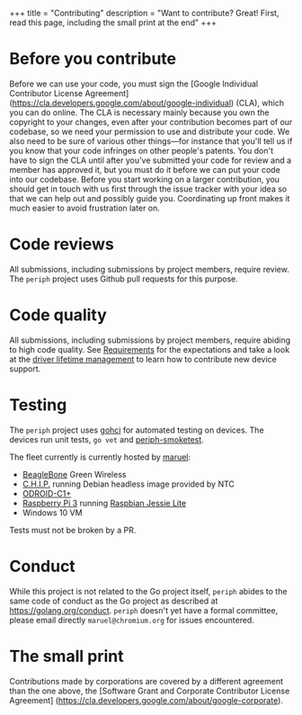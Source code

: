 +++
title = "Contributing"
description = "Want to contribute? Great! First, read this page, including the small print at the end"
+++


# Before you contribute

Before we can use your code, you must sign the [Google Individual Contributor
License Agreement] (https://cla.developers.google.com/about/google-individual)
(CLA), which you can do online. The CLA is necessary mainly because you own the
copyright to your changes, even after your contribution becomes part of our
codebase, so we need your permission to use and distribute your code. We also
need to be sure of various other things—for instance that you'll tell us if you
know that your code infringes on other people's patents. You don't have to sign
the CLA until after you've submitted your code for review and a member has
approved it, but you must do it before we can put your code into our codebase.
Before you start working on a larger contribution, you should get in touch with
us first through the issue tracker with your idea so that we can help out and
possibly guide you. Coordinating up front makes it much easier to avoid
frustration later on.


# Code reviews

All submissions, including submissions by project members, require review. The
`periph` project uses Github pull requests for this purpose.


# Code quality

All submissions, including submissions by project members, require abiding to
high code quality. See [Requirements](../#requirements) for the
expectations and take a look at the [driver lifetime
management](../#driver-lifetime-management) to learn how to contribute new
device support.


# Testing

The `periph` project uses [gohci](https://github.com/periph/gohci) for automated
testing on devices. The devices run unit tests, `go vet` and
[periph-smoketest](https://github.com/google/periph/tree/master/cmd/periph-smoketest).

The fleet currently is currently hosted by [maruel](https://github.com/maruel):

- [BeagleBone](/host/beaglebone/) Green Wireless
- [C.H.I.P.](/host/chip/) running Debian headless image provided by NTC
- [ODROID-C1+](/host/odroid-c1/)
- [Raspberry Pi 3](/host/raspberrypi/) running [Raspbian Jessie
  Lite](https://www.raspberrypi.org/downloads/raspbian/)
- Windows 10 VM

Tests must not be broken by a PR.


# Conduct

While this project is not related to the Go project itself, `periph` abides to
the same code of conduct as the Go project as described at
https://golang.org/conduct. `periph` doesn't yet have a formal committee, please
email directly `maruel@chromium.org` for issues encountered.


# The small print

Contributions made by corporations are covered by a different agreement than
the one above, the [Software Grant and Corporate Contributor License Agreement]
(https://cla.developers.google.com/about/google-corporate).
